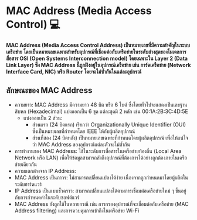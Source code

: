 # MAC Address (Media Access Control) 💻

#### MAC Address (Media Access Control Address) เป็นหมายเลขที่มีความสำคัญในระบบเครือข่าย โดยเป็นหมายเลขเฉพาะสำหรับอุปกรณ์ที่เชื่อมต่อกับเครือข่ายในระดับล่างสุดของโมเดลการสื่อสาร OSI (Open Systems Interconnection model) โดยเฉพาะใน Layer 2 (Data Link Layer) ซึ่ง MAC Address นี้ถูกฝังอยู่ในอุปกรณ์เครือข่าย เช่น การ์ดเครือข่าย (Network Interface Card, NIC) หรือ Router โดยจะไม่ซ้ำกันในแต่ละอุปกรณ์

## ลักษณะของ MAC Address
- ความยาว: MAC Address มีความยาว 48 บิต หรือ 6 ไบต์ ซึ่งโดยทั่วไปจะแสดงเป็นเลขฐานสิบหก (Hexadecimal) แบ่งออกเป็น 6 ชุด แต่ละชุดมี 2 หลัก เช่น 00:1A:2B:3C:4D:5E
  - แบ่งออกเป็น 2 ส่วน:
    - ส่วนแรก (24 บิตแรก) เรียกว่า Organizationally Unique Identifier (OUI) ซึ่งเป็นหมายเลขที่กำหนดโดย IEEE ให้กับผู้ผลิตอุปกรณ์
    - ส่วนที่สอง (24 บิตหลัง) เป็นหมายเลขเฉพาะที่กำหนดโดยผู้ผลิตอุปกรณ์ เพื่อให้แน่ใจว่า MAC Address ของอุปกรณ์แต่ละตัวจะไม่ซ้ำกัน
- การทำงานของ MAC Address: ใช้ในระดับการสื่อสารในเครือข่ายท้องถิ่น (Local Area Network หรือ LAN) เพื่อให้ข้อมูลสามารถส่งถึงอุปกรณ์ที่ต้องการได้อย่างถูกต้องภายในเครือข่ายเดียวกัน
- ความแตกต่างจาก IP Address:
- MAC Address เป็นถาวร: ไม่สามารถเปลี่ยนแปลงได้ง่าย เนื่องจากถูกกำหนดมาโดยผู้ผลิตในระดับฮาร์ดแวร์
- IP Address เป็นแบบชั่วคราว: สามารถเปลี่ยนแปลงได้ตามการเชื่อมต่อเครือข่ายใหม่ ๆ ขึ้นอยู่กับการกำหนดค่าในระดับซอฟต์แวร์
- MAC Address ยังถูกใช้ในหลายกรณี เช่น การกรองอุปกรณ์ที่จะเชื่อมต่อกับเครือข่าย (MAC Address filtering) และการควบคุมการเข้าถึงในเครือข่าย Wi-Fi
